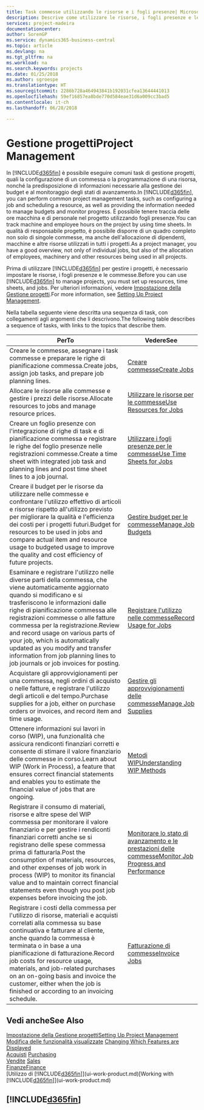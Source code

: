 ```yaml
---
title: Task commesse utilizzando le risorse e i fogli presenze| Microsoft Docs
description: Descrive come utilizzare le risorse, i fogli presenze e le commesse per gestire progetti.
services: project-madeira
documentationcenter: 
author: SorenGP
ms.service: dynamics365-business-central
ms.topic: article
ms.devlang: na
ms.tgt_pltfrm: na
ms.workload: na
ms.search.keywords: projects
ms.date: 01/25/2018
ms.author: sgroespe
ms.translationtype: HT
ms.sourcegitcommit: 2286b728a464943841b192031cfea13644441013
ms.openlocfilehash: 59ef16857ea8bde770d584eae31d6a009cc3bad5
ms.contentlocale: it-ch
ms.lasthandoff: 06/28/2018

---
```

# <a name="project-management"></a><span data-ttu-id="60f4d-103">Gestione progetti</span><span class="sxs-lookup"><span data-stu-id="60f4d-103">Project Management</span></span>
<span data-ttu-id="60f4d-104">In [!INCLUDE[d365fin](includes/d365fin_md.md)] è possibile eseguire comuni task di gestione progetti, quali la configurazione di un commessa o la programmazione di una risorsa, nonché la predisposizione di informazioni necessarie alla gestione dei budget e al monitoraggio degli stati di avanzamento.</span><span class="sxs-lookup"><span data-stu-id="60f4d-104">In [!INCLUDE[d365fin](includes/d365fin_md.md)], you can perform common project management tasks, such as configuring a job and scheduling a resource, as well as providing the information needed to manage budgets and monitor progress.</span></span> <span data-ttu-id="60f4d-105">È possibile tenere traccia delle ore macchina e di personale nel progetto utilizzando fogli presenze.</span><span class="sxs-lookup"><span data-stu-id="60f4d-105">You can track machine and employee hours on the project by using time sheets.</span></span> <span data-ttu-id="60f4d-106">In qualità di responsabile progetto, è possibile disporre di un quadro completo non solo di singole commesse, ma anche dell'allocazione di dipendenti, macchine e altre risorse utilizzati in tutti i progetti.</span><span class="sxs-lookup"><span data-stu-id="60f4d-106">As a project manager, you have a good overview, not only of individual jobs, but also of the allocation of employees, machinery and other resources being used in all projects.</span></span>

<span data-ttu-id="60f4d-107">Prima di utilizzare [!INCLUDE[d365fin](includes/d365fin_md.md)] per gestire i progetti, è necessario impostare le risorse, i fogli presenze e le commesse.</span><span class="sxs-lookup"><span data-stu-id="60f4d-107">Before you can use [!INCLUDE[d365fin](includes/d365fin_md.md)] to manage projects, you must set up resources, time sheets, and jobs.</span></span> <span data-ttu-id="60f4d-108">Per ulteriori informazioni, vedere [Impostazione della Gestione progetti](projects-setup-projects.md).</span><span class="sxs-lookup"><span data-stu-id="60f4d-108">For more information, see [Setting Up Project Management](projects-setup-projects.md).</span></span>  

<span data-ttu-id="60f4d-109">Nella tabella seguente viene descritta una sequenza di task, con collegamenti agli argomenti che li descrivono.</span><span class="sxs-lookup"><span data-stu-id="60f4d-109">The following table describes a sequence of tasks, with links to the topics that describe them.</span></span>

| <span data-ttu-id="60f4d-110">Per</span><span class="sxs-lookup"><span data-stu-id="60f4d-110">To</span></span> | <span data-ttu-id="60f4d-111">Vedere</span><span class="sxs-lookup"><span data-stu-id="60f4d-111">See</span></span> |
| --- | --- |
| <span data-ttu-id="60f4d-112">Creare le commesse, assegnare i task commesse e preparare le righe di pianificazione commessa.</span><span class="sxs-lookup"><span data-stu-id="60f4d-112">Create jobs, assign job tasks, and prepare job planning lines.</span></span> |[<span data-ttu-id="60f4d-113">Creare commesse</span><span class="sxs-lookup"><span data-stu-id="60f4d-113">Create Jobs</span></span>](projects-how-create-jobs.md) |
| <span data-ttu-id="60f4d-114">Allocare le risorse alle commesse e gestire i prezzi delle risorse.</span><span class="sxs-lookup"><span data-stu-id="60f4d-114">Allocate resources to jobs and manage resource prices.</span></span> |[<span data-ttu-id="60f4d-115">Utilizzare le risorse per le commesse</span><span class="sxs-lookup"><span data-stu-id="60f4d-115">Use Resources for Jobs</span></span>](projects-how-use-resources.md) |
| <span data-ttu-id="60f4d-116">Creare un foglio presenze con l'integrazione di righe di task e di pianificazione commessa e registrare le righe del foglio presenze nelle registrazioni commesse.</span><span class="sxs-lookup"><span data-stu-id="60f4d-116">Create a time sheet with integrated job task and planning lines and post time sheet lines to a job journal.</span></span> |[<span data-ttu-id="60f4d-117">Utilizzare i fogli presenze per le commesse</span><span class="sxs-lookup"><span data-stu-id="60f4d-117">Use Time Sheets for Jobs</span></span>](projects-how-use-time-sheets.md) |
| <span data-ttu-id="60f4d-118">Creare il budget per le risorse da utilizzare nelle commesse e confrontare l'utilizzo effettivo di articoli e risorse rispetto all'utilizzo previsto per migliorare la qualità e l'efficienza dei costi per i progetti futuri.</span><span class="sxs-lookup"><span data-stu-id="60f4d-118">Budget for resources to be used in jobs and compare actual item and resource usage to budgeted usage to improve the quality and cost efficiency of future projects.</span></span> |[<span data-ttu-id="60f4d-119">Gestire budget per le commesse</span><span class="sxs-lookup"><span data-stu-id="60f4d-119">Manage Job Budgets</span></span>](projects-how-manage-budgets.md) |
| <span data-ttu-id="60f4d-120">Esaminare e registrare l'utilizzo nelle diverse parti della commessa, che viene automaticamente aggiornato quando si modificano e si trasferiscono le informazioni dalle righe di pianificazione commessa alle registrazioni commesse o alle fatture commessa per la registrazione.</span><span class="sxs-lookup"><span data-stu-id="60f4d-120">Review and record usage on various parts of your job, which is automatically updated as you modify and transfer information from job planning lines to job journals or job invoices for posting.</span></span> |[<span data-ttu-id="60f4d-121">Registrare l'utilizzo nelle commesse</span><span class="sxs-lookup"><span data-stu-id="60f4d-121">Record Usage for Jobs</span></span>](projects-how-record-job-usage.md) |
| <span data-ttu-id="60f4d-122">Acquistare gli approvvigionamenti per una commessa, negli ordini di acquisto o nelle fatture, e registrare l'utilizzo degli articoli e del tempo.</span><span class="sxs-lookup"><span data-stu-id="60f4d-122">Purchase supplies for a job, either on purchase orders or invoices, and record item and time usage.</span></span> |[<span data-ttu-id="60f4d-123">Gestire gli approvvigionamenti delle commesse</span><span class="sxs-lookup"><span data-stu-id="60f4d-123">Manage Job Supplies</span></span>](projects-how-manage-project-supplies.md) |
| <span data-ttu-id="60f4d-124">Ottenere informazioni sui lavori in corso (WIP), una funzionalità che assicura rendiconti finanziari corretti e consente di stimare il valore finanziario delle commesse in corso.</span><span class="sxs-lookup"><span data-stu-id="60f4d-124">Learn about WIP (Work in Process), a feature that ensures correct financial statements and enables you to estimate the financial value of jobs that are ongoing.</span></span> |[<span data-ttu-id="60f4d-125">Metodi WIP</span><span class="sxs-lookup"><span data-stu-id="60f4d-125">Understanding WIP Methods</span></span>](projects-understanding-wip.md) |
| <span data-ttu-id="60f4d-126">Registrare il consumo di materiali, risorse e altre spese del WIP commessa per monitorare il valore finanziario e per gestire i rendiconti finanziari corretti anche se si registrano delle spese commessa prima di fatturarla.</span><span class="sxs-lookup"><span data-stu-id="60f4d-126">Post the consumption of materials, resources, and other expenses of job work in process (WIP) to monitor its financial value and to maintain correct financial statements even though you post job expenses before invoicing the job.</span></span> |[<span data-ttu-id="60f4d-127">Monitorare lo stato di avanzamento e le prestazioni delle commesse</span><span class="sxs-lookup"><span data-stu-id="60f4d-127">Monitor Job Progress and Performance</span></span>](projects-how-monitor-progress-performance.md) |
| <span data-ttu-id="60f4d-128">Registrare i costi della commessa per l'utilizzo di risorse, materiali e acquisti correlati alla commessa su base continuativa e fatturare al cliente, anche quando la commessa è terminata o in base a una pianificazione di fatturazione.</span><span class="sxs-lookup"><span data-stu-id="60f4d-128">Record job costs for resource usage, materials, and job-related purchases on an on-going basis and invoice the customer, either when the job is finished or according to an invoicing schedule.</span></span> |[<span data-ttu-id="60f4d-129">Fatturazione di commesse</span><span class="sxs-lookup"><span data-stu-id="60f4d-129">Invoice Jobs</span></span>](projects-how-invoice-jobs.md) |

## <a name="see-also"></a><span data-ttu-id="60f4d-130">Vedi anche</span><span class="sxs-lookup"><span data-stu-id="60f4d-130">See Also</span></span>
[<span data-ttu-id="60f4d-131">Impostazione della Gestione progetti</span><span class="sxs-lookup"><span data-stu-id="60f4d-131">Setting Up Project Management</span></span>](projects-setup-projects.md)  
<span data-ttu-id="60f4d-132">[Modifica delle funzionalità visualizzate](ui-experiences.md)    </span><span class="sxs-lookup"><span data-stu-id="60f4d-132">[Changing Which Features are Displayed](ui-experiences.md)    </span></span>  
<span data-ttu-id="60f4d-133">[Acquisti](purchasing-manage-purchasing.md)       </span><span class="sxs-lookup"><span data-stu-id="60f4d-133">[Purchasing](purchasing-manage-purchasing.md)       </span></span>  
<span data-ttu-id="60f4d-134">[Vendite](sales-manage-sales.md)  </span><span class="sxs-lookup"><span data-stu-id="60f4d-134">[Sales](sales-manage-sales.md)  </span></span>  
[<span data-ttu-id="60f4d-135">Finanze</span><span class="sxs-lookup"><span data-stu-id="60f4d-135">Finance</span></span>](finance.md)  
<span data-ttu-id="60f4d-136">[Utilizzo di [!INCLUDE[d365fin](includes/d365fin_md.md)]](ui-work-product.md)</span><span class="sxs-lookup"><span data-stu-id="60f4d-136">[Working with [!INCLUDE[d365fin](includes/d365fin_md.md)]](ui-work-product.md)</span></span>  

## [!INCLUDE[d365fin](includes/free_trial_md.md)]  
 

